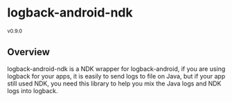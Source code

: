 # logback-android-ndk
<sup>v0.9.0</sup>

Overview
--------
logback-android-ndk is a NDK wrapper for logback-android, if you are using logback for your apps, it is easily to send logs to file on Java, but if your app still used NDK, you need this library to help you mix the Java logs and NDK logs into logback.

